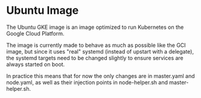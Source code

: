 # Ubuntu Image

The Ubuntu GKE image is an image optimized to run Kubernetes on the Google
Cloud Platform.

The image is currently made to behave as much as possible like the GCI image,
but since it uses "real" systemd (instead of upstart with a delegate), the systemd
targets need to be changed slightly to ensure services are always started on
boot.

In practice this means that for now the only changes are in master.yaml and node.yaml,
as well as their injection points in node-helper.sh and master-helper.sh.
